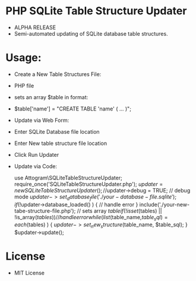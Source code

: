 # PHP SQLite Table Structure Updater

* ALPHA RELEASE
* Semi-automated updating of SQLite database table structures.

# Usage:


* Create a New Table Structures File:

 * PHP file
 * sets an array $table in format: 
 * $table['name'] = "CREATE TABLE 'name' ( ... )";

* Update via Web Form:

 * Enter SQLite Database file location
 * Enter New table structure file location
 * Click Run Updater
 
* Update via Code:

    use Attogram\SQLiteTableStructureUpdater;
    require_once('SQLiteTableStructureUpdater.php');
	$updater = new SQLiteTableStructureUpdater();
    //$updater->debug = TRUE; // debug mode
	$updater->set_database_file('./your-database-file.sqlite');	
	if( !$updater->database_loaded() ) {
		// handle error 
	}
	include('./your-new-tabe-structure-file.php'); // sets array $table
	if( !isset($tables) || !is_array($tables) ) {
		// handle error
	}
	while( list($table_name,$table_sql) = each($tables) ) {
		$updater->set_new_structure($table_name, $table_sql);
	}	
	$updater->update();

# License

* MIT License

